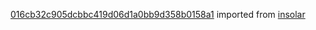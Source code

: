 [016cb32c905dcbbc419d06d1a0bb9d358b0158a1](https://github.com/insolar/insolar/commit/016cb32c905dcbbc419d06d1a0bb9d358b0158a1) imported from [insolar](https://github.com/insolar/insolar)
